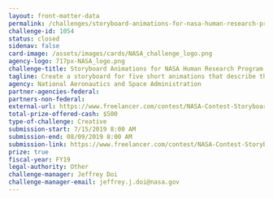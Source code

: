 ```yaml
---
layout: front-matter-data
permalink: /challenges/storyboard-animations-for-nasa-human-research-program/
challenge-id: 1054
status: closed
sidenav: false
card-image: /assets/images/cards/NASA_challenge_logo.png
agency-logo: 717px-NASA_logo.png
challenge-title: Storyboard Animations for NASA Human Research Program
tagline: Create a storyboard for five short animations that describe the space effects on the human body and mind.
agency: National Aeronautics and Space Administration
partner-agencies-federal: 
partners-non-federal: 
external-url: https://www.freelancer.com/contest/NASA-Contest-Storyboard-for-Six-Animations-for-NASA-Human-Research-Program-HRP-EDT-1535340
total-prize-offered-cash: $500
type-of-challenge: Creative
submission-start: 7/15/2019 8:00 AM
submission-end: 08/09/2019 8:00 AM 
submission-link: https://www.freelancer.com/contest/NASA-Contest-Storyboard-for-Six-Animations-for-NASA-Human-Research-Program-HRP-EDT-1535340
prize: true
fiscal-year: FY19
legal-authority: Other
challenge-manager: Jeffrey Doi
challenge-manager-email: jeffrey.j.doi@nasa.gov
---
```

